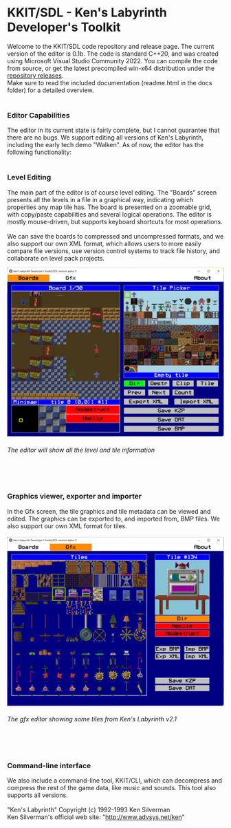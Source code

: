 # KKIT/SDL - Ken's Labyrinth Developer's Toolkit

Welcome to the KKIT/SDL code repository and release page. The current version of the editor is 0.1b. The code is standard C++20, and was created using Microsoft Visual Studio Community 2022. You can compile the code from source, or get the latest precompiled win-x64 distribution under the [repository releases](https://github.com/kaimitai/klabkit-sdl/releases/). \
Make sure to read the included documentation (readme.html in the docs folder) for a detailed overview.
<br></br>
### Editor Capabilities
The editor in its current state is fairly complete, but I cannot guarantee that there are no bugs. We support editing all versions of Ken's Labyrinth, including the early tech demo "Walken". As of now, the editor has the following functionality:
<br></br>
### Level Editing
The main part of the editor is of course level editing. The "Boards" screen presents all the levels in a file in a graphical way, indicating which properties any map tile has. The board is presented on a zoomable grid, with copy/paste capabilities and several logical operations. The editor is mostly mouse-driven, but supports keyboard shortcuts for most operations.
<br></br>
We can save the boards to compressed and uncompressed formats, and we also support our own XML format, which allows users to more easily compare file versions, use version control systems to track file history, and collaborate on level pack projects.

![alt text](./klabkit-sdl/docs/images/00_board_editor.png)
###### The editor will show all the level and tile information
<br></br>
### Graphics viewer, exporter and importer
In the Gfx screen, the tile graphics and tile metadata can be viewed and edited. The graphics can be exported to, and imported from, BMP files. We also support our own XML format for tiles.
<br></br>
![alt text](./klabkit-sdl/docs/images/01_gfx_editor.png)
###### The gfx editor showing some tiles from Ken's Labyrinth v2.1
<br></br>
### Command-line interface
We also include a command-line tool, KKIT/CLI, which can decompress and compress the rest of the game data, like music and sounds. This tool also supports all versions.
<br></br>
"Ken's Labyrinth" Copyright (c) 1992-1993 Ken Silverman \
Ken Silverman's official web site: "http://www.advsys.net/ken"
